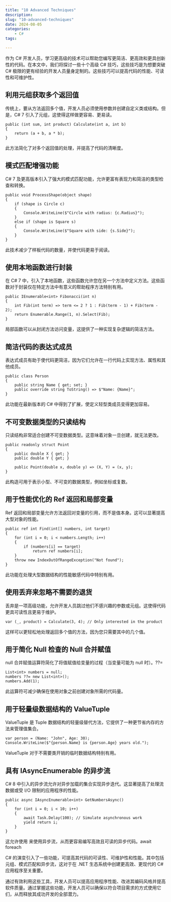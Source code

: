 ```yaml
---
title: "10 Advanced Techniques"
description: 
slug: "10-advanced-techniques"
date: 2024-08-05
categories:
    - C#
tags:

---
```


作为 C# 开发人员，学习更高级的技术可以帮助您编写更简洁、更高效和更具创新性的代码。在本文中，我们将探讨一些十个高级 C# 技巧，这些技巧是为想要突破 C# 极限的更有经验的开发人员量身定制的。这些技巧可以提高代码的性能、可读性和可维护性。

## 利用元组获取多个返回值

传统上，要从方法返回多个值，开发人员必须使用参数并创建自定义类或结构。但是，C# 7 引入了元组，这使得这样做更容易、更易读。

```
public (int sum, int product) Calculate(int a, int b)  
{  
    return (a + b, a * b);  
}

```

此方法简化了对多个返回值的处理，并提高了代码的清晰度。

## 模式匹配增强功能

C# 7 及更高版本引入了强大的模式匹配功能，允许更富有表现力和简洁的类型检查和转换。

```
public void ProcessShape(object shape)  
{  
    if (shape is Circle c)  
    {  
        Console.WriteLine($"Circle with radius: {c.Radius}");  
    }  
    else if (shape is Square s)  
    {  
        Console.WriteLine($"Square with side: {s.Side}");  
    }  
}

```

此技术减少了样板代码的数量，并使代码更易于阅读。

## 使用本地函数进行封装

在 C# 7 中，引入了本地函数，这些函数允许您在另一个方法中定义方法。这些函数对于封装仅在特定方法中有意义的帮助程序方法特别有用。

```
public IEnumerable<int> Fibonacci(int n)  
{  
    int Fib(int term) => term <= 2 ? 1 : Fib(term - 1) + Fib(term - 2);  
    return Enumerable.Range(1, n).Select(Fib);  
}

```

局部函数可以从封闭方法访问变量，这提供了一种实现复杂逻辑的简洁方法。

## 简洁代码的表达式成员

表达式成员有助于使代码更简洁，因为它们允许在一行代码上实现方法、属性和其他成员。

```
public class Person  
{  
    public string Name { get; set; }  
    public override string ToString() => $"Name: {Name}";  
}

```

此功能在最新版本的 C# 中得到了扩展，使定义轻型类成员变得更加容易。

## 不可变数据类型的只读结构

只读结构非常适合创建不可变数据类型。这意味着对象一旦创建，就无法更改。

```
public readonly struct Point  
{  
    public double X { get; }  
    public double Y { get; }  
      
    public Point(double x, double y) => (X, Y) = (x, y);  
}

```

此构造可用于表示小型、不可变的数据类型，例如坐标或复数。

## 用于性能优化的 Ref 返回和局部变量

Ref 返回和局部变量允许方法返回对变量的引用，而不是值本身。这可以显著提高大型对象的性能。

```
public ref int Find(int[] numbers, int target)  
{  
    for (int i = 0; i < numbers.Length; i++)  
    {  
        if (numbers[i] == target)  
            return ref numbers[i];  
    }  
    throw new IndexOutOfRangeException("Not found");  
}

```

此功能在处理大型数据结构的性能敏感代码中特别有用。

## 使用丢弃来忽略不需要的退货

丢弃是一项高级功能，允许开发人员跳过他们不感兴趣的参数或元组。这使得代码更具可读性且更易于维护。

```
var (_, product) = Calculate(3, 4); // Only interested in the product

```

这样可以更轻松地处理返回多个值的方法，因为您只需要其中的几个值。

## 用于简化 Null 检查的 Null 合并赋值

null 合并赋值运算符简化了将值赋值给变量的过程（当变量可能为 null 时）。??=

```
List<int> numbers = null;  
numbers ??= new List<int>();  
numbers.Add(1);

```

此运算符可减少确保在使用对象之前创建对象所需的代码量。

## 用于轻量级数据结构的 ValueTuple

ValueTuple 是 Tuple 数据结构的轻量级替代方法，它提供了一种更节省内存的方法来管理值集合。

```
var person = (Name: "John", Age: 30);  
Console.WriteLine($"{person.Name} is {person.Age} years old.");

```

ValueTuple 对于不需要类开销的临时数据结构特别有用。

## 具有 IAsyncEnumerable 的异步流

C# 8 中引入的异步流允许对异步加载的集合实现异步迭代。这显著提高了处理流数据或受 I/O 限制的应用程序的性能。

```
public async IAsyncEnumerable<int> GetNumbersAsync()  
{  
    for (int i = 0; i < 10; i++)  
    {  
        await Task.Delay(100); // Simulate asynchronous work  
        yield return i;  
    }  
}

```

这允许使用 来使用异步流，从而更容易编写高效且可读的异步代码。await foreach

C# 的演变引入了一些功能，可提高其代码的可读性、可维护性和性能。其中包括元组、模式匹配和异步流，这对于在 .NET 生态系统中创建更高效、更现代的 C# 应用程序至关重要。

通过有效利用这些工具，开发人员可以提高应用程序性能、改进其编码风格并提高软件质量。通过掌握这些功能，开发人员可以确保以符合项目需求的方式使用它们，从而释放其成功开发的全部潜力。